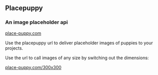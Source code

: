 ## Placepuppy

### An image placeholder api

[place-puppy.com](http://place-puppy.com)

Use the placepuppy url to deliver placeholder images of puppies to your projects.

Use the url to call images of any size by switching out the dimensions:

[place-puppy.com/300x300](place-puppy.com/300x300)
